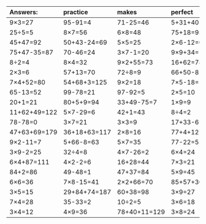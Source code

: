 | Answers: | practice | makes | perfect | ! |
| :--- | :--- | :--- | :--- | :--- |
| 9×3=27 | 95-91=4 | 71-25=46 | 5+31+40=76 | 38-36=2 | 
| 25÷5=5 | 8×7=56 | 6×8=48 | 75+18=93 | 7×7=49 | 
| 45+47=92 | 50+43-24=69 | 5×5=25 | 2×6-12=0 | 45÷9=5 | 
| 75+47-35=87 | 70-46=24 | 3×7-1=20 | 9×9+34=115 | 55+16=71 | 
| 8÷2=4 | 8×4=32 | 9×2+55=73 | 16+62=78 | 7×8=56 | 
| 2×3=6 | 57+13=70 | 72÷8=9 | 66+50-8=108 | 9×8=72 | 
| 7×4+52=80 | 54+68+3=125 | 9×2=18 | 7×5-18=17 | 72+27+6=105 | 
| 65-13=52 | 99-78=21 | 97-92=5 | 2×5=10 | 40+25=65 | 
| 20+1=21 | 80+5+9=94 | 33+49-75=7 | 1×9=9 | 24÷4=6 | 
| 11+62+49=122 | 5×7-29=6 | 42+1=43 | 8÷4=2 | 19+49=68 | 
| 78-78=0 | 3×7=21 | 3×3=9 | 17+33-6=44 | 5×2=10 | 
| 47+63+69=179 | 36+18+63=117 | 2×8=16 | 77+4+12=93 | 13+78=91 | 
| 9×2-11=7 | 5+66-8=63 | 5×7=35 | 77-22=55 | 30÷5=6 | 
| 3×9-2=25 | 32÷4=8 | 4×7-26=2 | 6×4=24 | 15÷3=5 | 
| 6×4+87=111 | 4×2-2=6 | 16+28=44 | 7×3=21 | 3×4-9=3 | 
| 84+2=86 | 49-48=1 | 47+37=84 | 5×9=45 | 4×5-17=3 | 
| 6×6=36 | 7×8-15=41 | 2×2+66=70 | 85+57+30=172 | 51+58-66=43 | 
| 3×5=15 | 29+84+74=187 | 60+38=98 | 3×9=27 | 2+2=4 | 
| 7×4=28 | 35-33=2 | 10÷2=5 | 3×6=18 | 76-32=44 | 
| 3×4=12 | 4×9=36 | 78+40+11=129 | 3×8=24 | 81+10=91 | 
